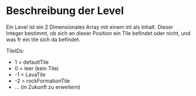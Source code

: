 # Beschreibung der Level

Ein Level ist ein 2 Dimensionales Array mit einem int als Inhalt.
Dieser Integer bestimmt, ob sich an dieser Position ein Tile befindet oder nicht, und was fr ein tile sich da befindet.

TileIDs:

-  1 = defaultTile
-  0 = leer (kein Tile)
- -1 = LavaTile
- -2 = rockFormationTile
- ... (in Zukunft zu erweitern)

